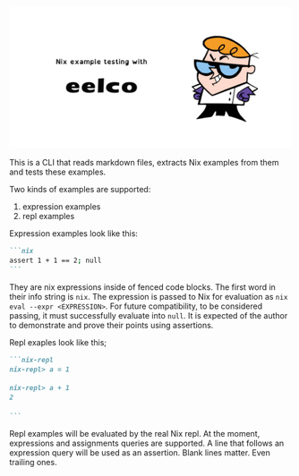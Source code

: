 ![eelco](./eelco.png)

This is a CLI that reads markdown files,
extracts Nix examples from them and
tests these examples.

Two kinds of examples are supported:

1. expression examples
2. repl examples

Expression examples look like this:

````md
```nix
assert 1 + 1 == 2; null
```
````

They are nix expressions inside of fenced code blocks.
The first word in their info string is `nix`.
The expression is passed to Nix for evaluation as `nix eval --expr <EXPRESSION>`.
For future compatibility, to be considered passing,
it must successfully evaluate into `null`.
It is expected of the author to demonstrate and prove their points
using assertions.

Repl exaples look like this;

````md
```nix-repl
nix-repl> a = 1

nix-repl> a + 1
2

```
````

Repl examples will be evaluated by the real Nix repl.
At the moment, expressions and assignments queries are supported.
A line that follows an expression query will be used as an assertion.
Blank lines matter. Even trailing ones.

